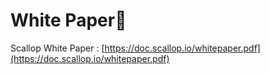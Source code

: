 # White Paper🧾

Scallop White Paper : [https://doc.scallop.io/whitepaper.pdf](https://doc.scallop.io/whitepaper.pdf)

